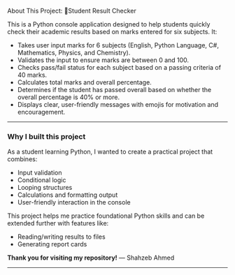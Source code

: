 About This Project: 🧮Student Result Checker

This is a  Python console application designed to help students quickly check their academic results based on marks entered for six subjects. It:

* Takes user input marks for 6 subjects (English, Python Language, C#, Mathematics, Physics, and Chemistry).
* Validates the input to ensure marks are between 0 and 100.
* Checks pass/fail status for each subject based on a passing criteria of 40 marks.
* Calculates total marks and overall percentage.
* Determines if the student has passed overall based on whether the overall percentage is 40% or more.
* Displays clear, user-friendly messages with emojis for motivation and encouragement.

---

### Why I built this project

As a student learning Python, I wanted to create a practical project that combines:

* Input validation
* Conditional logic
* Looping structures
* Calculations and formatting output
* User-friendly interaction in the console

This project helps me practice foundational Python skills and can be extended further with features like:

* Reading/writing results to files
* Generating report cards


**Thank you for visiting my repository!**
— Shahzeb Ahmed

---

